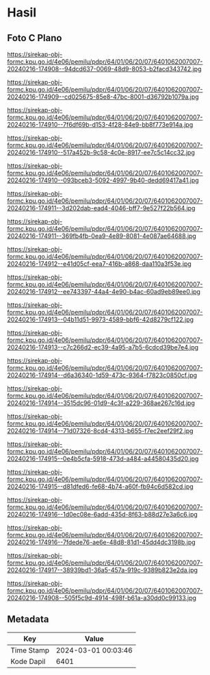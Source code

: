 # Hasil

## Foto C Plano

https://sirekap-obj-formc.kpu.go.id/4e06/pemilu/pdpr/64/01/06/20/07/6401062007007-20240216-174908--94dcd637-0069-48d9-8053-b2facd343742.jpg

https://sirekap-obj-formc.kpu.go.id/4e06/pemilu/pdpr/64/01/06/20/07/6401062007007-20240216-174909--cd025675-85e8-47bc-8001-d36792b1079a.jpg

https://sirekap-obj-formc.kpu.go.id/4e06/pemilu/pdpr/64/01/06/20/07/6401062007007-20240216-174910--7f6df69b-d153-4f28-84e9-bb8f773e914a.jpg

https://sirekap-obj-formc.kpu.go.id/4e06/pemilu/pdpr/64/01/06/20/07/6401062007007-20240216-174910--517a452b-9c58-4c0e-8917-ee7c5c14cc32.jpg

https://sirekap-obj-formc.kpu.go.id/4e06/pemilu/pdpr/64/01/06/20/07/6401062007007-20240216-174910--093bceb3-5092-4997-9b40-dedd69417a41.jpg

https://sirekap-obj-formc.kpu.go.id/4e06/pemilu/pdpr/64/01/06/20/07/6401062007007-20240216-174911--3d202dab-ead4-4046-bff7-9e527f22b564.jpg

https://sirekap-obj-formc.kpu.go.id/4e06/pemilu/pdpr/64/01/06/20/07/6401062007007-20240216-174911--369fb4fb-0ea9-4e89-8081-4e087ae64688.jpg

https://sirekap-obj-formc.kpu.go.id/4e06/pemilu/pdpr/64/01/06/20/07/6401062007007-20240216-174912--e41d05cf-eea7-416b-a868-daa110a3f53e.jpg

https://sirekap-obj-formc.kpu.go.id/4e06/pemilu/pdpr/64/01/06/20/07/6401062007007-20240216-174912--ee743397-44a4-4e90-b4ac-60ad9eb89ee0.jpg

https://sirekap-obj-formc.kpu.go.id/4e06/pemilu/pdpr/64/01/06/20/07/6401062007007-20240216-174913--04b11d51-9973-4589-bbf6-42d8279cf122.jpg

https://sirekap-obj-formc.kpu.go.id/4e06/pemilu/pdpr/64/01/06/20/07/6401062007007-20240216-174913--c7c266d2-ec39-4a95-a7b5-6cdcd39be7e4.jpg

https://sirekap-obj-formc.kpu.go.id/4e06/pemilu/pdpr/64/01/06/20/07/6401062007007-20240216-174914--d6a36340-1d59-473c-9364-f7823c0850cf.jpg

https://sirekap-obj-formc.kpu.go.id/4e06/pemilu/pdpr/64/01/06/20/07/6401062007007-20240216-174914--3515dc96-01d9-4c3f-a229-368ae267c16d.jpg

https://sirekap-obj-formc.kpu.go.id/4e06/pemilu/pdpr/64/01/06/20/07/6401062007007-20240216-174914--71d07326-8cd4-4313-b655-f7ec2eef29f2.jpg

https://sirekap-obj-formc.kpu.go.id/4e06/pemilu/pdpr/64/01/06/20/07/6401062007007-20240216-174915--0e4b5cfa-5918-473d-a484-a44580435d20.jpg

https://sirekap-obj-formc.kpu.go.id/4e06/pemilu/pdpr/64/01/06/20/07/6401062007007-20240216-174915--d81dfed6-fe68-4b74-a60f-fb94c6d582cd.jpg

https://sirekap-obj-formc.kpu.go.id/4e06/pemilu/pdpr/64/01/06/20/07/6401062007007-20240216-174916--1d0ec08e-6add-435d-8f63-b88d27e3a6c6.jpg

https://sirekap-obj-formc.kpu.go.id/4e06/pemilu/pdpr/64/01/06/20/07/6401062007007-20240216-174916--7fdede76-ae6e-48d8-81d1-45dd4dc3198b.jpg

https://sirekap-obj-formc.kpu.go.id/4e06/pemilu/pdpr/64/01/06/20/07/6401062007007-20240216-174917--38939bd1-36a5-457a-919c-9389b823e2da.jpg

https://sirekap-obj-formc.kpu.go.id/4e06/pemilu/pdpr/64/01/06/20/07/6401062007007-20240216-174908--505f5c9d-4914-498f-b61a-a30dd0c99133.jpg


## Metadata

| Key        | Value               |
| ---------- | ------------------- |
| Time Stamp | 2024-03-01 00:03:46 |
| Kode Dapil | 6401                |



